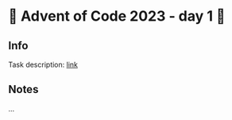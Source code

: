 # 🎄 Advent of Code 2023 - day 1 🎄

## Info

Task description: [link](https://adventofcode.com/2023/day/1)

## Notes

...
